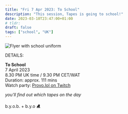 ```yaml
---
title: "Fri 7 Apr 2023: To School"
description: "This session, Tapes is going to school!"
date: 2023-03-10T23:47:00+01:00
# tldr: 
draft: false
tags: ["school", "UK"]
---
```


![Flyer with school uniform](/images/to-school.png)

DETAILS:

**To School**   
7 April 2023  
8.30 PM UK time / 9.30 PM CET/WAT  
Duration: approx. 111 mins  
Watch party: [Provo.lol on Twitch](https://www.twitch.tv/provolol)

*you'll find out which tapes on the day* 

b.y.o.b. + b.y.o ⛸
